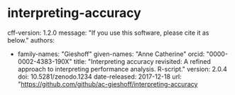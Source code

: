 # interpreting-accuracy
cff-version: 1.2.0
message: "If you use this software, please cite it as below."
authors:
- family-names: "Gieshoff"
  given-names: "Anne Catherine"
  orcid: "0000-0002-4383-190X"
title: "Interpreting accuracy revisited: A refined approach to interpreting performance analysis. R-script."
version: 2.0.4
doi: 10.5281/zenodo.1234
date-released: 2017-12-18
url: "https://github.com/github/ac-gieshoff/interpreting-accuracy
